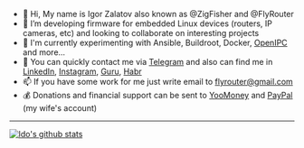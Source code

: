 
- 👋 Hi, My name is Igor Zalatov also known as @ZigFisher and @FlyRouter
- 💞️ I’m developing firmware for embedded Linux devices (routers, IP cameras, etc) and looking to collaborate on interesting projects
- 🌱 I'm currently experimenting with Ansible, Buildroot, Docker, [OpenIPC](https://openipc.org/firmware) and more...
- 💬 You can quickly contact me via [Telegram](https://t.me/FlyRouter) and also can find me in [LinkedIn](https://www.linkedin.com/in/igor-zalatov-41a98079), [Instagram](https://www.instagram.com/ZigFisher/), [Guru](https://www.guru.com/freelancers/igor-zalatov), [Habr](https://habr.com/users/ZigFisher/)
- 📫 If you have some work for me just write email to [flyrouter@gmail.com](mailto:flyrouter@gmail.com)
- 💰 Donations and financial support can be sent to [YooMoney](https://yoomoney.ru/to/410011741171832) and [PayPal](https://www.paypal.com/paypalme/andramoreni?locale.x=en_US) (my wife's account)

-----

[![Ido's github stats](https://github-readme-stats.vercel.app/api?username=ZigFisher)](https://github.com/anuraghazra/github-readme-stats)

